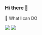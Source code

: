 ### Hi there 👋

🌱 What I can DO
<Languages>

<Tools>
 <img src="https://img.shields.io/badge/Unreal-0E1128?style=flat&logo=unrealengine&logoColor=black"/>
 <img src="https://img.shields.io/badge/TypeScript-3178C6?style=flat&logo=TypeScript&logoColor=white"/>
<!--
**wjp229/wjp229** is a ✨ _special_ ✨ repository because its `README.md` (this file) appears on your GitHub profile.

Here are some ideas to get you started:

- 🔭 I’m currently working on ...
- 
- 👯 I’m looking to collaborate on ...
- 🤔 I’m looking for help with ...
- 💬 Ask me about ...
- 📫 How to reach me: ...
- 😄 Pronouns: ...
- ⚡ Fun fact: ...
-->
